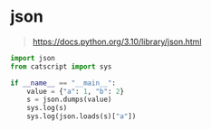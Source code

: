 # json

> https://docs.python.org/3.10/library/json.html

```python
import json
from catscript import sys

if __name__ == "__main__":
    value = {"a": 1, "b": 2}
    s = json.dumps(value)
    sys.log(s)
    sys.log(json.loads(s)["a"])
```